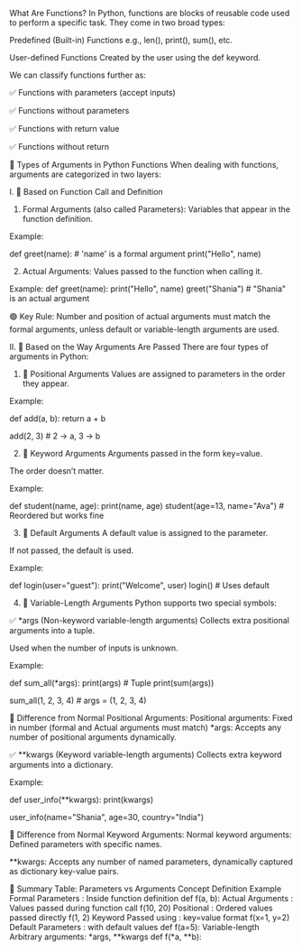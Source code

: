 
What Are Functions?
In Python, functions are blocks of reusable code used to perform a specific task. They come in two broad types:

Predefined (Built-in) Functions
e.g., len(), print(), sum(), etc.

User-defined Functions
Created by the user using the def keyword.

We can classify functions further as:

✅ Functions with parameters (accept inputs)

✅ Functions without parameters

✅ Functions with return value

✅ Functions without return 

🎯 Types of Arguments in Python Functions
When dealing with functions, arguments are categorized in two layers:

I. 📘 Based on Function Call and Definition

1. Formal Arguments (also called Parameters):
Variables that appear in the function definition.

Example:

def greet(name):  # 'name' is a formal argument
    print("Hello", name)

2. Actual Arguments:
Values passed to the function when calling it.

Example:
def greet(name):
    print("Hello", name)
greet("Shania")  # "Shania" is an actual argument

🟢 Key Rule:
Number and position of actual arguments must match the formal arguments, unless default or variable-length arguments are used.

II. 📙 Based on the Way Arguments Are Passed
There are four types of arguments in Python:

1. 🔹 Positional Arguments
Values are assigned to parameters in the order they appear.

Example:

def add(a, b):
    return a + b

add(2, 3)  # 2 → a, 3 → b

2. 🔹 Keyword Arguments
Arguments passed in the form key=value.

The order doesn’t matter.

Example:

def student(name, age):
    print(name, age)
student(age=13, name="Ava")  # Reordered but works fine

3. 🔹 Default Arguments
A default value is assigned to the parameter.

If not passed, the default is used.

Example:

def login(user="guest"):
    print("Welcome", user)
login()        # Uses default

4. 🔹 Variable-Length Arguments
Python supports two special symbols:

✅ *args (Non-keyword variable-length arguments)
Collects extra positional arguments into a tuple.

Used when the number of inputs is unknown.

Example:

def sum_all(*args):
    print(args)           # Tuple
    print(sum(args))

sum_all(1, 2, 3, 4)       # args = (1, 2, 3, 4)

🔄 Difference from Normal Positional Arguments:
Positional arguments: Fixed in number (formal and Actual arguments must match)
*args: Accepts any number of positional arguments dynamically.

✅ **kwargs (Keyword variable-length arguments)
Collects extra keyword arguments into a dictionary.

Example:

def user_info(**kwargs):
    print(kwargs)

user_info(name="Shania", age=30, country="India")

🔄 Difference from Normal Keyword Arguments:
Normal keyword arguments: Defined parameters with specific names.

**kwargs: Accepts any number of named parameters, dynamically captured as dictionary key-value pairs.
    
🧩 Summary Table: Parameters vs Arguments
Concept	                      Definition	                           Example
Formal Parameters    :	      Inside function definition	           def f(a, b):
Actual Arguments     :	      Values passed during function call	   f(10, 20)
Positional	         :        Ordered values passed directly	       f(1, 2)
Keyword	Passed using :        key=value format	                     f(x=1, y=2)
Default	Parameters   :        with default values	                   def f(a=5):
Variable-length	Arbitrary arguments: *args, **kwargs	               def f(*a, **b):






